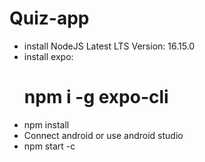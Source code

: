 # Quiz-app
- install NodeJS Latest LTS Version: 16.15.0
- install expo: <h1>npm i -g expo-cli</h1>
- npm install 
- Connect android or use android studio
- npm start -c
